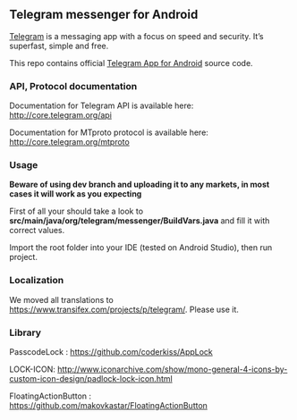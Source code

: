## Telegram messenger for Android

[Telegram](http://telegram.org) is a messaging app with a focus on speed and security. It’s superfast, simple and free.

This repo contains official [Telegram App for Android](https://play.google.com/store/apps/details?id=org.telegram.messenger) source code.

### API, Protocol documentation

Documentation for Telegram API is available here: http://core.telegram.org/api

Documentation for MTproto protocol is available here: http://core.telegram.org/mtproto

### Usage

**Beware of using dev branch and uploading it to any markets, in most cases it will work as you expecting**

First of all your should take a look to **src/main/java/org/telegram/messenger/BuildVars.java** and fill it with correct values.

Import the root folder into your IDE (tested on Android Studio), then run project.

### Localization

We moved all translations to https://www.transifex.com/projects/p/telegram/. Please use it.


### Library

PasscodeLock : https://github.com/coderkiss/AppLock 

LOCK-ICON: http://www.iconarchive.com/show/mono-general-4-icons-by-custom-icon-design/padlock-lock-icon.html 

FloatingActionButton : https://github.com/makovkastar/FloatingActionButton
